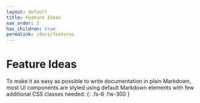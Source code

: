 ```yaml
---
layout: default
title: Feature Ideas
nav_order: 3
has_children: true
permalink: /docs/features
---
```


# Feature Ideas

To make it as easy as possible to write documentation in plain Markdown, most UI components are styled using default Markdown elements with few additional CSS classes needed.
{: .fs-6 .fw-300 }
